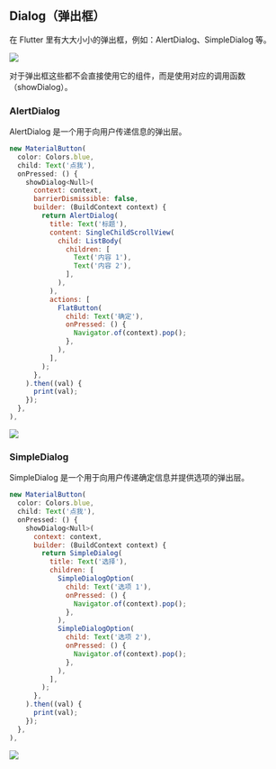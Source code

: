 
## Dialog（弹出框）
在 Flutter 里有大大小小的弹出框，例如：AlertDialog、SimpleDialog 等。

![](/../../image/20180701105346.png)

对于弹出框这些都不会直接使用它的组件，而是使用对应的调用函数（showDialog）。



### AlertDialog
AlertDialog 是一个用于向用户传递信息的弹出层。

```js
new MaterialButton(
  color: Colors.blue,
  child: Text('点我'),
  onPressed: () {
    showDialog<Null>(
      context: context,
      barrierDismissible: false,
      builder: (BuildContext context) {
        return AlertDialog(
          title: Text('标题'),
          content: SingleChildScrollView(
            child: ListBody(
              children: [
                Text('内容 1'),
                Text('内容 2'),
              ],
            ),
          ),
          actions: [
            FlatButton(
              child: Text('确定'),
              onPressed: () {
                Navigator.of(context).pop();
              },
            ),
          ],
        );
      },
    ).then((val) {
      print(val);
    });
  },
),
```

![](/../../image/20180701110715.png)


### SimpleDialog
SimpleDialog 是一个用于向用户传递确定信息并提供选项的弹出层。

```js
new MaterialButton(
  color: Colors.blue,
  child: Text('点我'),
  onPressed: () {
    showDialog<Null>(
      context: context,
      builder: (BuildContext context) {
        return SimpleDialog(
          title: Text('选择'),
          children: [
            SimpleDialogOption(
              child: Text('选项 1'),
              onPressed: () {
                Navigator.of(context).pop();
              },
            ),
            SimpleDialogOption(
              child: Text('选项 2'),
              onPressed: () {
                Navigator.of(context).pop();
              },
            ),
          ],
        );
      },
    ).then((val) {
      print(val);
    });
  },
),
```

![](/../../image/20180701111845.png)